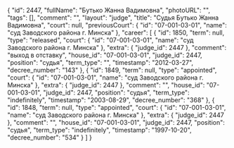 {
    "id": 2447,
    "fullName": "Бутько Жанна Вадимовна",
    "photoURL": "",
    "tags": [],
    "comment": "",
    "layout": "judge",
    "title": "Судья Бутько Жанна Вадимовна",
    "court": null,
    "previousCourt": {
        "id": "07-001-03-01",
        "name": "суд Заводского района г. Минска"
    },
    "career": [
        {
            "id": 1850,
            "term": null,
            "type": "released",
            "court": {
                "id": "07-001-03-01",
                "name": "суд Заводского района г. Минска"
            },
            "extra": {
                "judge_id": 2447
            },
            "comment": "выход в отставку",
            "house_id": "07-001-03-01",
            "judge_id": 2447,
            "position": "судья",
            "term_type": "",
            "timestamp": "2012-03-27",
            "decree_number": "143"
        },
        {
            "id": 1849,
            "term": null,
            "type": "appointed",
            "court": {
                "id": "07-001-03-01",
                "name": "суд Заводского района г. Минска"
            },
            "extra": {
                "judge_id": 2447
            },
            "comment": "",
            "house_id": "07-001-03-01",
            "judge_id": 2447,
            "position": "судья",
            "term_type": "indefinitely",
            "timestamp": "2003-08-29",
            "decree_number": "368"
        },
        {
            "id": 1848,
            "term": null,
            "type": "appointed",
            "court": {
                "id": "07-001-03-01",
                "name": "суд Заводского района г. Минска"
            },
            "extra": {
                "judge_id": 2447
            },
            "comment": "",
            "house_id": "07-001-03-01",
            "judge_id": 2447,
            "position": "судья",
            "term_type": "indefinitely",
            "timestamp": "1997-10-20",
            "decree_number": "534"
        }
    ]
}